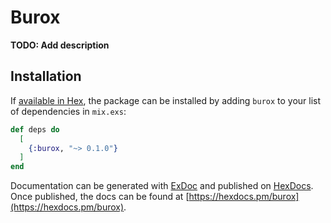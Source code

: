 # Burox

**TODO: Add description**

## Installation

If [available in Hex](https://hex.pm/docs/publish), the package can be installed
by adding `burox` to your list of dependencies in `mix.exs`:

```elixir
def deps do
  [
    {:burox, "~> 0.1.0"}
  ]
end
```

Documentation can be generated with [ExDoc](https://github.com/elixir-lang/ex_doc)
and published on [HexDocs](https://hexdocs.pm). Once published, the docs can
be found at [https://hexdocs.pm/burox](https://hexdocs.pm/burox).

